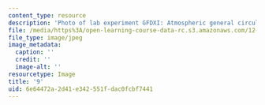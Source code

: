 ```yaml
---
content_type: resource
description: 'Photo of lab experiment GFDXI: Atmospheric general circulation.'
file: /media/https%3A/open-learning-course-data-rc.s3.amazonaws.com/12-003-atmosphere-ocean-and-climate-dynamics-fall-2008/6e64472a2d41e342551fdac0fcbf7441_9.jpg
file_type: image/jpeg
image_metadata:
  caption: ''
  credit: ''
  image-alt: ''
resourcetype: Image
title: '9'
uid: 6e64472a-2d41-e342-551f-dac0fcbf7441
---
```

